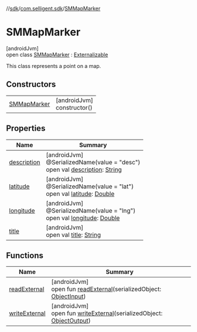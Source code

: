 //[sdk](../../../index.md)/[com.selligent.sdk](../index.md)/[SMMapMarker](index.md)

# SMMapMarker

[androidJvm]\
open class [SMMapMarker](index.md) : [Externalizable](https://developer.android.com/reference/kotlin/java/io/Externalizable.html)

This class represents a point on a map.

## Constructors

| | |
|---|---|
| [SMMapMarker](-s-m-map-marker.md) | [androidJvm]<br>constructor() |

## Properties

| Name | Summary |
|---|---|
| [description](description.md) | [androidJvm]<br>@SerializedName(value = &quot;desc&quot;)<br>open val [description](description.md): [String](https://developer.android.com/reference/kotlin/java/lang/String.html) |
| [latitude](latitude.md) | [androidJvm]<br>@SerializedName(value = &quot;lat&quot;)<br>open val [latitude](latitude.md): [Double](https://kotlinlang.org/api/latest/jvm/stdlib/kotlin/-double/index.html) |
| [longitude](longitude.md) | [androidJvm]<br>@SerializedName(value = &quot;lng&quot;)<br>open val [longitude](longitude.md): [Double](https://kotlinlang.org/api/latest/jvm/stdlib/kotlin/-double/index.html) |
| [title](title.md) | [androidJvm]<br>open val [title](title.md): [String](https://developer.android.com/reference/kotlin/java/lang/String.html) |

## Functions

| Name | Summary |
|---|---|
| [readExternal](read-external.md) | [androidJvm]<br>open fun [readExternal](read-external.md)(serializedObject: [ObjectInput](https://developer.android.com/reference/kotlin/java/io/ObjectInput.html)) |
| [writeExternal](write-external.md) | [androidJvm]<br>open fun [writeExternal](write-external.md)(serializedObject: [ObjectOutput](https://developer.android.com/reference/kotlin/java/io/ObjectOutput.html)) |
